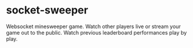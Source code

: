 # socket-sweeper
Websocket minesweeper game. Watch other players live or stream your game out to the public. Watch previous leaderboard performances play by play.
